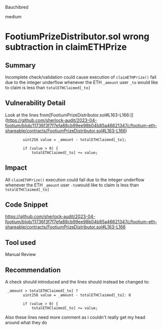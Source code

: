 Bauchibred

medium

# FootiumPrizeDistributor.sol wrong subtraction in claimETHPrize

## Summary

Incomplete check/validation could cause execution of `claimETHPrize()` fail due to the integer underflow whenever the ETH `_amount` user `_to` would like to claim is less than `totalETHClaimed[_to]`

## Vulnerability Detail

Look at the lines from[FootiumPrizeDistributor.sol#L163-L166:]](https://github.com/sherlock-audit/2023-04-footium/blob/11736f3f7f7efa88cb99ee98b04b85a46621347c/footium-eth-shareable/contracts/FootiumPrizeDistributor.sol#L163-L166)

```solidity
        uint256 value = _amount - totalETHClaimed[_to];

        if (value > 0) {
            totalETHClaimed[_to] += value;
```

## Impact

All `claimETHPrize()` execution could fail due to the integer underflow whenever the ETH `_amount` user `-to`would like to claim is less than `totalETHClaimed[_to]`

## Code Snippet

https://github.com/sherlock-audit/2023-04-footium/blob/11736f3f7f7efa88cb99ee98b04b85a46621347c/footium-eth-shareable/contracts/FootiumPrizeDistributor.sol#L163-L166

## Tool used

Manual Review

## Recommendation

A check should introduced and the lines should instead be changed to:

```solidity
 _amount > totalETHClaimed[_to] ?
        uint256 value = _amount - totalETHClaimed[_to]: 0

        if (value > 0) {
            totalETHClaimed[_to] += value;
```

Also these lines need more comment as i couldn't really get my head around what they do

